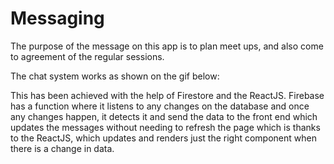 # Messaging #

The purpose of the message on this app is to plan meet ups, and also come to agreement of the regular sessions.

The chat system works as shown on the gif below:

This has been achieved with the help of Firestore and the ReactJS. Firebase has a function where it listens to any changes on the database and once any changes happen, it detects it and send the data to the front end which updates the messages without needing to refresh the page which is thanks to the ReactJS, which updates and renders just the right component when there is a change in data.
